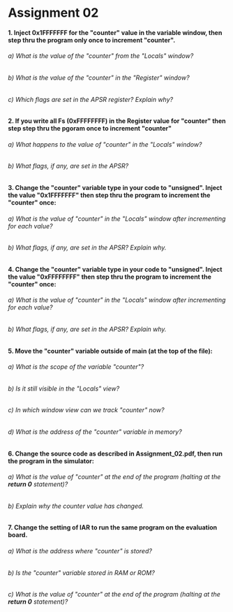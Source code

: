 # Assignment 02

#### 1. Inject 0x1FFFFFFF for the "counter" value in the variable window, then step thru the program only once to increment "counter".

###### a) What is the value of the "counter" from the "Locals" window?

<stuff>

###### b) What is the value of the "counter" in the "Register" window?

<stuff>

###### c) Which flags are set in the APSR register? Explain why?

<stuff>

#### 2. If you write all Fs (0xFFFFFFFF) in the Register value for "counter" then step step thru the pgoram once to increment "counter"

###### a) What happens to the value of "counter" in the "Locals" window?

<stuff>

###### b) What flags, if any, are set in the APSR?

<stuff>

#### 3. Change the "counter" variable type in your code to "unsigned". Inject the value "**0x1FFFFFFF**" then step thru the program to increment the "counter" once:

###### a) What is the value of "counter" in the "Locals" window after incrementing for each value?

<stuff>

###### b) What flags, if any, are set in the APSR?  Explain why.

<stuff>

#### 4. Change the "counter" variable type in your code to "unsigned". Inject the value "**0xFFFFFFFF**" then step thru the program to increment the "counter" once:

###### a) What is the value of "counter" in the "Locals" window after incrementing for each value?

<stuff>

###### b) What flags, if any, are set in the APSR? Explain why.

<stuff>

#### 5. Move the "counter" variable outside of main (at the top of the file):

###### a) What is the scope of the variable "counter"?

<stuff>

###### b) Is it still visible in the "Locals" view?

<stuff>

###### c) In which window view can we track "counter" now?

<stuff>

###### d) What is the address of the "counter" variable in memory?

<stuff>

#### 6. Change the source code as described in Assignment_02.pdf, then run the program in the simulator:

###### a) What is the value of "counter" at the end of the program (halting at the **return 0** statement)?

<stuff>

###### b) Explain why the counter value has changed.

<stuff>

#### 7. Change the setting of IAR to run the same program on the **evaluation board**.

###### a) What is the address where "counter" is stored?

<stuff>

###### b) Is the "counter" variable stored in RAM or ROM?

<stuff>

###### c) What is the value of "counter" at the end of the program (halting at the **return 0** statement)?

<stuff>

